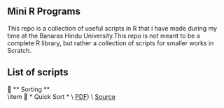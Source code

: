 ## Mini R Programs

This repo is a collection of useful scripts in R that i have made during my time at the Banaras Hindu University.This repo is not meant to be a complete R library, but rather a collection of scripts for smaller works in Scratch.

## List of scripts

:pushpin: ** Sorting **  
\item :round_pushpin: * Quick Sort * \ [PDF](Sortings/QuickSort.pdf)) \ [Source](Sortings/QuickSort.R)  
